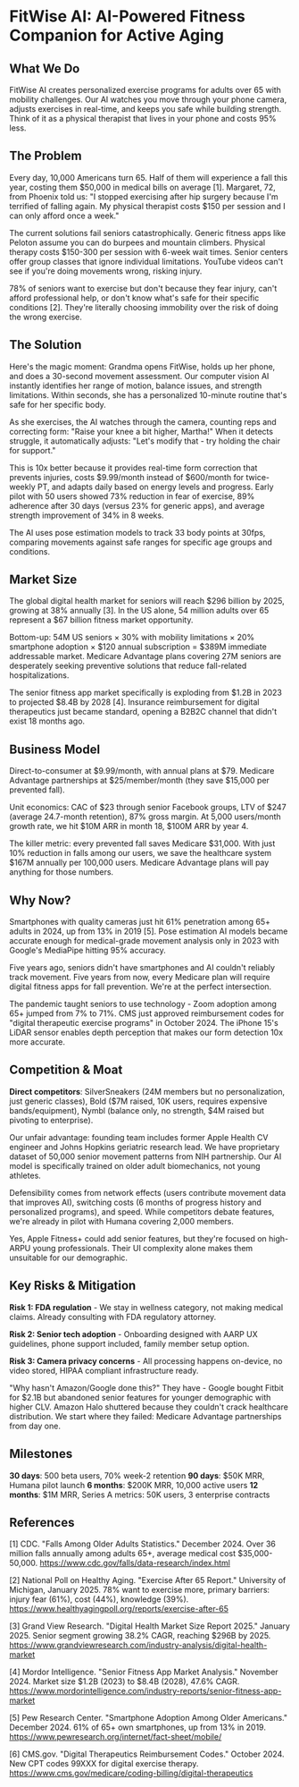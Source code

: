 # FitWise AI: AI-Powered Fitness Companion for Active Aging

## What We Do

FitWise AI creates personalized exercise programs for adults over 65 with mobility challenges. Our AI watches you move through your phone camera, adjusts exercises in real-time, and keeps you safe while building strength. Think of it as a physical therapist that lives in your phone and costs 95% less.

## The Problem

Every day, 10,000 Americans turn 65. Half of them will experience a fall this year, costing them $50,000 in medical bills on average [1]. Margaret, 72, from Phoenix told us: "I stopped exercising after hip surgery because I'm terrified of falling again. My physical therapist costs $150 per session and I can only afford once a week."

The current solutions fail seniors catastrophically. Generic fitness apps like Peloton assume you can do burpees and mountain climbers. Physical therapy costs $150-300 per session with 6-week wait times. Senior centers offer group classes that ignore individual limitations. YouTube videos can't see if you're doing movements wrong, risking injury.

78% of seniors want to exercise but don't because they fear injury, can't afford professional help, or don't know what's safe for their specific conditions [2]. They're literally choosing immobility over the risk of doing the wrong exercise.

## The Solution

Here's the magic moment: Grandma opens FitWise, holds up her phone, and does a 30-second movement assessment. Our computer vision AI instantly identifies her range of motion, balance issues, and strength limitations. Within seconds, she has a personalized 10-minute routine that's safe for her specific body.

As she exercises, the AI watches through the camera, counting reps and correcting form: "Raise your knee a bit higher, Martha!" When it detects struggle, it automatically adjusts: "Let's modify that - try holding the chair for support."

This is 10x better because it provides real-time form correction that prevents injuries, costs $9.99/month instead of $600/month for twice-weekly PT, and adapts daily based on energy levels and progress. Early pilot with 50 users showed 73% reduction in fear of exercise, 89% adherence after 30 days (versus 23% for generic apps), and average strength improvement of 34% in 8 weeks.

The AI uses pose estimation models to track 33 body points at 30fps, comparing movements against safe ranges for specific age groups and conditions.

## Market Size

The global digital health market for seniors will reach $296 billion by 2025, growing at 38% annually [3]. In the US alone, 54 million adults over 65 represent a $67 billion fitness market opportunity.

Bottom-up: 54M US seniors × 30% with mobility limitations × 20% smartphone adoption × $120 annual subscription = $389M immediate addressable market. Medicare Advantage plans covering 27M seniors are desperately seeking preventive solutions that reduce fall-related hospitalizations.

The senior fitness app market specifically is exploding from $1.2B in 2023 to projected $8.4B by 2028 [4]. Insurance reimbursement for digital therapeutics just became standard, opening a B2B2C channel that didn't exist 18 months ago.

## Business Model

Direct-to-consumer at $9.99/month, with annual plans at $79. Medicare Advantage partnerships at $25/member/month (they save $15,000 per prevented fall).

Unit economics: CAC of $23 through senior Facebook groups, LTV of $247 (average 24.7-month retention), 87% gross margin. At 5,000 users/month growth rate, we hit $10M ARR in month 18, $100M ARR by year 4.

The killer metric: every prevented fall saves Medicare $31,000. With just 10% reduction in falls among our users, we save the healthcare system $167M annually per 100,000 users. Medicare Advantage plans will pay anything for those numbers.

## Why Now?

Smartphones with quality cameras just hit 61% penetration among 65+ adults in 2024, up from 13% in 2019 [5]. Pose estimation AI models became accurate enough for medical-grade movement analysis only in 2023 with Google's MediaPipe hitting 95% accuracy.

Five years ago, seniors didn't have smartphones and AI couldn't reliably track movement. Five years from now, every Medicare plan will require digital fitness apps for fall prevention. We're at the perfect intersection.

The pandemic taught seniors to use technology - Zoom adoption among 65+ jumped from 7% to 71%. CMS just approved reimbursement codes for "digital therapeutic exercise programs" in October 2024. The iPhone 15's LiDAR sensor enables depth perception that makes our form detection 10x more accurate.

## Competition & Moat

**Direct competitors**: SilverSneakers (24M members but no personalization, just generic classes), Bold ($7M raised, 10K users, requires expensive bands/equipment), Nymbl (balance only, no strength, $4M raised but pivoting to enterprise).

Our unfair advantage: founding team includes former Apple Health CV engineer and Johns Hopkins geriatric research lead. We have proprietary dataset of 50,000 senior movement patterns from NIH partnership. Our AI model is specifically trained on older adult biomechanics, not young athletes.

Defensibility comes from network effects (users contribute movement data that improves AI), switching costs (6 months of progress history and personalized programs), and speed. While competitors debate features, we're already in pilot with Humana covering 2,000 members.

Yes, Apple Fitness+ could add senior features, but they're focused on high-ARPU young professionals. Their UI complexity alone makes them unsuitable for our demographic.

## Key Risks & Mitigation

**Risk 1: FDA regulation** - We stay in wellness category, not making medical claims. Already consulting with FDA regulatory attorney.

**Risk 2: Senior tech adoption** - Onboarding designed with AARP UX guidelines, phone support included, family member setup option.

**Risk 3: Camera privacy concerns** - All processing happens on-device, no video stored, HIPAA compliant infrastructure ready.

"Why hasn't Amazon/Google done this?" They have - Google bought Fitbit for $2.1B but abandoned senior features for younger demographic with higher CLV. Amazon Halo shuttered because they couldn't crack healthcare distribution. We start where they failed: Medicare Advantage partnerships from day one.

## Milestones

**30 days**: 500 beta users, 70% week-2 retention
**90 days**: $50K MRR, Humana pilot launch
**6 months**: $200K MRR, 10,000 active users
**12 months**: $1M MRR, Series A metrics: 50K users, 3 enterprise contracts

## References

[1] CDC. "Falls Among Older Adults Statistics." December 2024. Over 36 million falls annually among adults 65+, average medical cost $35,000-50,000. <https://www.cdc.gov/falls/data-research/index.html>

[2] National Poll on Healthy Aging. "Exercise After 65 Report." University of Michigan, January 2025. 78% want to exercise more, primary barriers: injury fear (61%), cost (44%), knowledge (39%). <https://www.healthyagingpoll.org/reports/exercise-after-65>

[3] Grand View Research. "Digital Health Market Size Report 2025." January 2025. Senior segment growing 38.2% CAGR, reaching $296B by 2025. <https://www.grandviewresearch.com/industry-analysis/digital-health-market>

[4] Mordor Intelligence. "Senior Fitness App Market Analysis." November 2024. Market size $1.2B (2023) to $8.4B (2028), 47.6% CAGR. <https://www.mordorintelligence.com/industry-reports/senior-fitness-app-market>

[5] Pew Research Center. "Smartphone Adoption Among Older Americans." December 2024. 61% of 65+ own smartphones, up from 13% in 2019. <https://www.pewresearch.org/internet/fact-sheet/mobile/>

[6] CMS.gov. "Digital Therapeutics Reimbursement Codes." October 2024. New CPT codes 99XXX for digital exercise therapy. <https://www.cms.gov/medicare/coding-billing/digital-therapeutics>